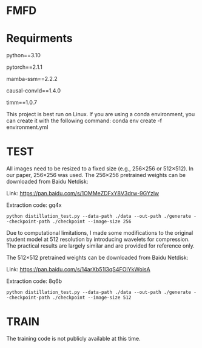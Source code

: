 # FMFD
# Requirments
python==3.10

pytorch==2.1.1

mamba-ssm==2.2.2

causal-convld==1.4.0

timm==1.0.7

This project is best run on Linux. If you are using a conda environment, you can create it with the following command:
    conda env create -f environment.yml
# TEST
All images need to be resized to a fixed size (e.g., 256×256 or 512×512). In our paper, 256×256 was used. The 256×256 pretrained weights can be downloaded from Baidu Netdisk: 

Link: https://pan.baidu.com/s/1OMMeZDFxY8V3drw-9GYzlw 

Extraction code: gq4x

    python distillation_test.py --data-path ./data --out-path ./generate --checkpoint-path ./checkpoint --image-size 256

Due to computational limitations, I made some modifications to the original student model at 512 resolution by introducing wavelets for compression. The practical results are largely similar and are provided for reference only.

The 512×512 pretrained weights can be downloaded from Baidu Netdisk:

Link: https://pan.baidu.com/s/14arXb51I3qS4FOIYkWoisA

Extraction code: 8q6b

    python distillation_test.py --data-path ./data --out-path ./generate --checkpoint-path ./checkpoint --image-size 512

# TRAIN
The training code is not publicly available at this time.
